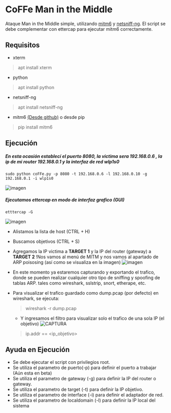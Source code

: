 # CoFFe Man in the Middle 
Ataque Man in the Middle simple, utilizando [mitm6](https://github.com/fox-it/mitm6) y [netsniff-ng](https://github.com/netsniff-ng/netsniff-ng).
El script se debe complementar con ettercap para ejecutar mitm6 correctamente.

## Requisitos
- xterm
> apt install xterm
- python
> apt install python
- netsniff-ng
> apt install netsniff-ng
- mitm6 [(Desde github)](https://github.com/fox-it/mitm6) o desde pip
> pip install mitm6

## Ejecución
##### En esta ocasión establecí el puerto 8080, la victima sera 192.168.0.6 , la ip de mi router 192.168.0.1 y la interfaz de red wlp1s0
    sudo python coFFe.py -p 8080 -t 192.168.0.6 -l 192.168.0.10 -g 192.168.0.1 -i wlp1s0
![imagen](https://github.com/mrx04programmer/CoFFe/assets/46001898/1b02a19c-398b-4e49-bfc6-743ccb2b9bc6)



##### Ejecutamos ettercap en modo de interfaz grafico (GUI) 
    etttercap -G
![imagen](https://github.com/mrx04programmer/CoFFe/assets/46001898/69c5b1a2-c7fc-44c0-99c5-2c59f0b3ddf7)

- Alistamos la lista de host (CTRL + H)
- Buscamos objetivos (CTRL + S)
- Agregamos la IP victima a **TARGET 1** y la IP del router (gateway) a **TARGET 2**
!Nos vamos al menú de MITM y nos vamos al apartado de ARP poisosing (así como se visualiza en la imagen)
![imagen](https://github.com/mrx04programmer/CoFFe/assets/46001898/0ad663a1-5b99-4d55-9786-ec06ba19440a)

- En este momento ya estaremos capturando y exportando el trafico, donde se pueden realizar cualquier otro tipo de sniffing y spoofing de tablas ARP. tales como wireshark, sslstrip, snort, etherape, etc.
- Para visualizar el trafico guardado como dump.pcap (por defecto) en wireshark, se ejecuta:
  > wireshark -r dump.pcap
  - Y ingresamos el filtro para visualizar solo el trafico de una sola IP (el objetivo)
  ![CAPTURA](https://imgbox.es/images/2021/06/14/capturando5a6a8543590548ba.png)
  > ip.addr == <ip_objetivo>


## Ayuda en Ejecución
- Se debe ejecutar el script con privilegios root.
- Se utiliza el parametro de puerto(-p) para definir el puerto a trabajar  (Aún esta en beta)
- Se utiliza el parametro de gateway (-g) para definir la IP del router o gateway.
- Se utiliza el parametro de target (-t) para definir la IP objetivo.
- Se utiliza el parametro de interface (-i) para definir el adaptador de red.
- Se utiliza el parametro de localdomain (-l) para definir la IP local del sistema

